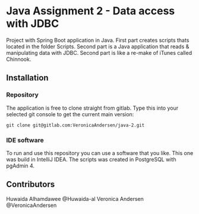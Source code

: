 # Java Assignment 2 - Data access with JDBC
Project with Spring Boot application in Java. First part creates scripts thats located in the folder Scripts. Second part is a Java application that reads & manipulating data with JDBC. Second part is like a re-make of iTunes called Chinnook. 

## Installation 

### Repository
The application is free to clone straight from gitlab. Type this into your selected git console to get the current main version: 
```
git clone git@gitlab.com:VeronicaAndersen/java-2.git
```

### IDE software
To run and use this repository you can use a software that you like. This one was build in IntelliJ IDEA.
The scripts was created in PostgreSQL with pgAdmin 4.


## Contributors
Huwaida Alhamdawee @Huwaida-al
Veronica Andersen @VeronicaAndersen
